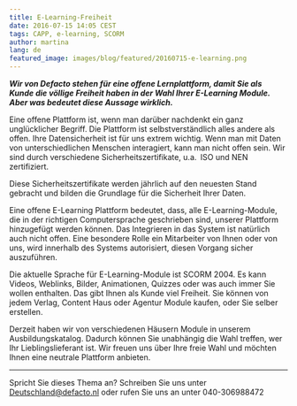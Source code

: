 ```yaml
---
title: E-Learning-Freiheit
date: 2016-07-15 14:05 CEST
tags: CAPP, e-learning, SCORM
author: martina
lang: de
featured_image: images/blog/featured/20160715-e-learning.png
---
```


***Wir von Defacto stehen für eine offene Lernplattform, damit Sie als Kunde die völlige Freiheit haben in der Wahl Ihrer E-Learning Module. Aber was bedeutet diese Aussage wirklich.***

Eine offene Plattform ist, wenn man darüber nachdenkt ein ganz unglücklicher Begriff. Die Plattform ist selbstverständlich alles andere als offen. Ihre Datensicherheit ist für uns extrem wichtig. Wenn man mit Daten von unterschiedlichen Menschen interagiert, kann man nicht offen sein. Wir sind durch verschiedene Sicherheitszertifikate, u.a. ISO und NEN zertifiziert.

 Diese Sicherheitszertifikate werden jährlich auf den neuesten Stand gebracht und bilden die Grundlage für die Sicherheit Ihrer Daten.

Eine offene E-Learning Plattform bedeutet, dass, alle E-Learning-Module, die in der richtigen Computersprache geschrieben sind, unserer Plattform hinzugefügt werden können. Das Integrieren in das System ist natürlich auch nicht offen. Eine besondere Rolle ein Mitarbeiter von Ihnen oder von uns, wird innerhalb des Systems autorisiert, diesen Vorgang sicher auszuführen.

Die aktuelle Sprache für E-Learning-Module ist SCORM 2004. Es kann Videos, Weblinks, Bilder, Animationen, Quizzes oder was auch immer Sie wollen enthalten. Das gibt Ihnen als Kunde viel Freiheit. Sie können von jedem Verlag, Content Haus oder Agentur Module kaufen, oder Sie selber erstellen.

Derzeit haben wir von verschiedenen Häusern Module in unserem Ausbildungskatalog. Dadurch können Sie unabhängig die Wahl treffen, wer Ihr Lieblingslieferant ist. Wir freuen uns über Ihre freie Wahl und möchten Ihnen eine neutrale Plattform anbieten.

---
Spricht Sie dieses Thema an? Schreiben Sie uns unter [Deutschland@defacto.nl](mailto:Deutschland@defacto.nl) oder rufen Sie uns an unter 040-306988472
